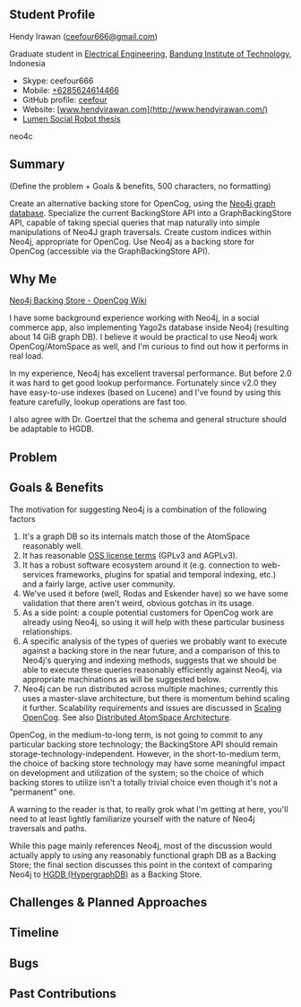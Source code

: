 ## Student Profile

Hendy Irawan (ceefour666@gmail.com)

Graduate student in [Electrical Engineering](http://stei.itb.ac.id/), [Bandung Institute of Technology](http://www.itb.ac.id/), Indonesia

* Skype: ceefour666
* Mobile: [+6285624614466](tel:+6285624614466)
* GitHub profile: [ceefour](https://github.com/ceefour)
* Website: [www.hendyirawan.com](http://www.hendyirawan.com/)
* [Lumen Social Robot thesis](http://lumen.hendyirawan.com/)

neo4c

## Summary

(Define the problem + Goals & benefits, 500 characters, no formatting)

Create an alternative backing store for OpenCog, using the [Neo4j graph database](http://neo4.org/).
Specialize the current BackingStore API into a GraphBackingStore API, capable of taking special queries that map naturally into simple manipulations of Neo4J graph traversals.
Create custom indices within Neo4j, appropriate for OpenCog.
Use Neo4j as a backing store for OpenCog (accessible via the GraphBackingStore API).

## Why Me

[Neo4j Backing Store - OpenCog Wiki](http://wiki.opencog.org/w/Neo4j_Backing_Store)

I have some background experience working with Neo4j, in a social commerce app, also implementing Yago2s database inside Neo4j (resulting about 14 GiB graph DB). I believe it would be practical to use Neo4j work OpenCog/AtomSpace as well, and I'm curious to find out how it performs in real load.

In my experience, Neo4j has excellent traversal performance. But before 2.0 it was hard to get good lookup performance. Fortunately since v2.0 they have easy-to-use indexes (based on Lucene) and I've found by using this feature carefully, lookup operations are fast too.

I also agree with Dr. Goertzel that the schema and general structure should be adaptable to HGDB.

## Problem

## Goals & Benefits

The motivation for suggesting Neo4j is a combination of the following factors

1. It's a graph DB so its internals match those of the AtomSpace reasonably well.
2. It has reasonable [OSS license terms](http://neo4j.com/open-source-project/) (GPLv3 and AGPLv3).
3. It has a robust software ecosystem around it (e.g. connection to web-services frameworks, plugins for spatial and temporal indexing, etc.) and a fairly large, active user community.
4. We've used it before (well, Rodas and Eskender have) so we have some validation that there aren't weird, obvious gotchas in its usage.
5. As a side point: a couple potential customers for OpenCog work are already using Neo4j, so using it will help with these particular business relationships.
6. A specific analysis of the types of queries we probably want to execute against a backing store in the near future, and a comparison of this to Neo4j's querying and indexing methods, suggests that we should be able to execute these queries reasonably efficiently against Neo4j, via appropriate machinations as will be suggested below.
7. Neo4j can be run distributed across multiple machines; currently this uses a master-slave architecture, but there is momentum behind scaling it further. Scalability requirements and issues are discussed in [Scaling OpenCog](http://wiki.opencog.org/w/Scaling_OpenCog). See also [Distributed AtomSpace Architecture](http://wiki.opencog.org/w/Distributed_AtomSpace_Architecture).

OpenCog, in the medium-to-long term, is not going to commit to any particular backing store technology; the BackingStore API should remain storage-technology-independent. However, in the short-to-medium term, the choice of backing store technology may have some meaningful impact on development and utilization of the system; so the choice of which backing stores to utilize isn't a totally trivial choice even though it's not a "permanent" one.

A warning to the reader is that, to really grok what I'm getting at here, you'll need to at least lightly familiarize yourself with the nature of Neo4j traversals and paths.

While this page mainly references Neo4j, most of the discussion would actually apply to using any reasonably functional graph DB as a Backing Store; the final section discusses this point in the context of comparing Neo4j to [HGDB (HypergraphDB)](http://www.hypergraphdb.org/index) as a Backing Store.

## Challenges & Planned Approaches

## Timeline

## Bugs

## Past Contributions

